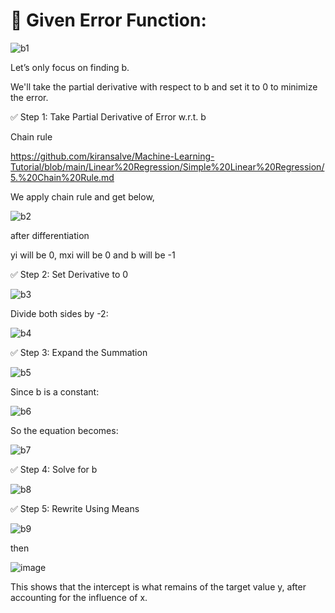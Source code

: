 # 🎯 Given Error Function:

![b1](https://github.com/user-attachments/assets/3082be95-8aae-438c-87a0-829a77ada5fd)

Let’s only focus on finding b. 

We'll take the partial derivative with respect to b and set it to 0 to minimize the error.

✅ Step 1: Take Partial Derivative of Error w.r.t. b

Chain rule 

https://github.com/kiransalve/Machine-Learning-Tutorial/blob/main/Linear%20Regression/Simple%20Linear%20Regression/5.%20Chain%20Rule.md

We apply chain rule and get below, 

![b2](https://github.com/user-attachments/assets/8e484a87-ed5c-42ef-a3fb-8ca956ed65dc)

after differentiation

yi will be 0,  mxi will be 0 and b will be -1

✅ Step 2: Set Derivative to 0

![b3](https://github.com/user-attachments/assets/7df54ad5-fbab-4da1-8913-4cd76e7eafeb)

Divide both sides by -2:

![b4](https://github.com/user-attachments/assets/4407814f-56f1-4ee5-9734-b83453dcb5c3)


✅ Step 3: Expand the Summation

![b5](https://github.com/user-attachments/assets/7293c1d2-5049-4dfe-bbcf-429af18d056e)

Since b is a constant:

![b6](https://github.com/user-attachments/assets/586e00fd-3969-41b4-a9df-44db8ea21efb)

So the equation becomes:

![b7](https://github.com/user-attachments/assets/d722dadd-c075-4f2a-8b7c-acc967c96e9a)


✅ Step 4: Solve for b

![b8](https://github.com/user-attachments/assets/5d1e0776-6906-48e4-855c-6b9244befa25)

✅ Step 5: Rewrite Using Means

![b9](https://github.com/user-attachments/assets/bb6fc5de-e519-4ad2-ab51-e5de8054aa07)

then

![image](https://github.com/user-attachments/assets/a76c96b2-9994-4311-8a94-b5ffee85d404)

This shows that the intercept is what remains of the target value y, after accounting for the influence of x.

